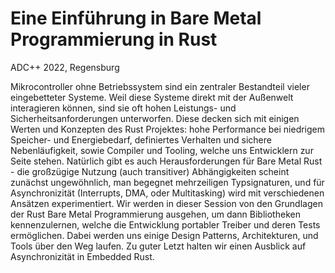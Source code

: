 # Eine Einführung in Bare Metal Programmierung in Rust

ADC++ 2022, Regensburg

Mikrocontroller ohne Betriebssystem sind ein zentraler Bestandteil vieler eingebetteter Systeme. Weil diese Systeme direkt mit der Außenwelt interagieren können, sind sie oft hohen Leistungs- und Sicherheitsanforderungen unterworfen. Diese decken sich mit einigen Werten und Konzepten des Rust Projektes: hohe Performance bei niedrigem Speicher- und Energiebedarf, definiertes Verhalten und sichere Nebenläufigkeit, sowie Compiler und Tooling, welche uns Entwicklern zur Seite stehen.
Natürlich gibt es auch Herausforderungen für Bare Metal Rust - die großzügige Nutzung (auch transitiver) Abhängigkeiten scheint zunächst ungewöhnlich, man begegnet mehrzeiligen Typsignaturen, und für Asynchronizität (Interrupts, DMA, oder Multitasking) wird mit verschiedenen Ansätzen experimentiert.
Wir werden in dieser Session von den Grundlagen der Rust Bare Metal Programmierung ausgehen, um dann Bibliotheken kennenzulernen, welche die Entwicklung portabler Treiber und deren Tests ermöglichen. Dabei werden uns einige Design Patterns, Architekturen, und Tools über den Weg laufen. Zu guter Letzt halten wir einen Ausblick auf Asynchronizität in Embedded Rust.
